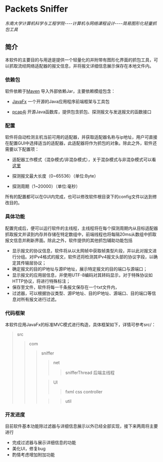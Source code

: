 # Packets Sniffer  

###### 东南大学计算机科学与工程学院----计算机与网络课程设计----简易图形化轻量抓包工具  

## 简介
本软件的主要目的与用途是提供一个轻量化的并附带有图形化界面的抓包工具，可以抓取流经网络适配器的报文信息，并将报文详细信息展示保存在本地文件内。

### 依赖包

软件依赖于[Maven](https://maven.apache.org/) 导入外部依赖Jar，主要依赖模组包含：  

* [JavaFx](https://openjfx.io/) 一个开源的Java应用程序前端框架与工具包

* [pcap4j](https://github.com/kaitoy/pcap4j) 开源Java函数库，提供包含抓包、探测报文与发送报文的函数接口  

### 配置

软件将自动检测主机当前可用的适配器，并获取适配器名称与ip地址，用户可直接在配置GUI中选择适当的适配器，此适配器将作为抓包的对象。除此之外，软件还需要以下配置项：

* 适配器工作模式（混杂模式/非混杂模式），关于混杂模式与非混杂模式可以看[这里](https://zh.wikipedia.org/zh-hant/%E6%B7%B7%E6%9D%82%E6%A8%A1%E5%BC%8F) 

* 探测报文最大长度（0~65536）（单位:Byte）

* 探测周期（1~20000）（单位:毫秒）

所有的配置都可以在GUI内完成，也可以修改软件根目录下的config文件以达到修改目的。
### 具体功能

配置完成后，便可以运行软件的主线程，主线程将在每个探测周期内从目标适配器抓取报文并读到内存并存储在特定数组中，前端线程也将每隔20ms从数组中抓取报文信息并刷新界面。除此之外，软件提供的其他抓包辅助功能包括

* 显示报文的协议信息，软件将从以太网帧中获取帧类型片段，并以此对报文进行分组。对IPv4格式的报文，软件还将检测其IPv4报文头部的协议字段，以确定其传输层协议；
* 确定报文的目的IP地址与源IP地址，展示特定报文的目的端口与源端口；
* 显示报文的应用层信息，并使用UTF-8编码对其转码显示，对于特殊协议如HTTP协议，将进行特殊标注；
* 保存至文件，软件将每一千条报文保存在一个txt文件内，
* 过滤器，可以根据协议类型、源IP地址、目的IP地址、源端口、目的端口等信息对所有报文进行过滤。
### 代码框架

本软件应用JavaFx的标准MVC模式进行构造，具体框架如下，详情可参考src/：

> src
>
> > com
> > >sniffer
> > >>net 
> > >>
> > >>> snifferThread 后端主线程
> > >
> > >> UI 
> > >> >fxml
> > >> >css
> > >> >controller
> > >
> > >> > util

### 开发进度

目前软件基本功能除过滤器与详细信息展示以外已经全部实现，接下来两周将主要进行

+ 完成过滤器与展示详细信息的功能
+ 美化UI，修复bug
+ 酌情考虑增加附加功能

### 

